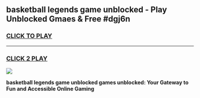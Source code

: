 
## basketball legends game unblocked - Play Unblocked Gmaes & Free #dgj6n
<h3>
<a href="https://premium.freeplayer.one?title=basketball_legends_game_unblocked&ref=03M">CLICK TO PLAY</a></h3>
<hr>

<h3>
<a href="https://premium.freeplayer.one?title=basketball_legends_game_unblocked&ref=03M">CLICK 2 PLAY</a>
  
</h3>

<a href="https://premium.freeplayer.one?title=basketball_legends_game_unblocked&ref=03M"><img src="https://clearcache.store/games.png"></a>


**basketball legends game unblocked games unblocked: Your Gateway to Fun and Accessible Online Gaming**
